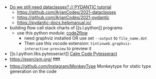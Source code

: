 

- [Do we still need dataclasses? // PYDANTIC tutorial][1]
  - <https://github.com/ArjanCodes/2021-dataclasses>
  - <https://github.com/ArjanCodes/2021-pydantic>
  - <https://pydantic-docs.helpmanual.io/>
- building flow call stack charts of [[s.l.python]] programs
  - use this python module: [code2flow][2]
    - need graphviz installed OR use set `--output` to `file_name.dot` 
    - Then use this vscode extension: `tintinweb.graphviz-interactive-preview` to preview it
- [[s.l.python.libs.pytesseract]] [Calm Code Pytesseract][3]
- <https://exercism.org/> ❗❗❗❗❗
- <https://github.com/Instagram/MonkeyType> Monkeytype for static type generation on the code

[1]: https://youtu.be/Vj-iU-8_xLs
[2]: https://github.com/scottrogowski/code2flow
[3]: https://calmcode.io/shorts/pytesseract.py.html
